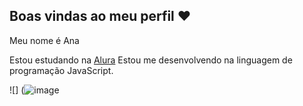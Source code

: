 ## Boas vindas ao meu perfil ❤️

Meu nome é Ana

Estou estudando na [Alura](https://alura.com.br)
Estou me desenvolvendo na linguagem de programação JavaScript.



![] (![image](https://github.com/ProfAnaV/ProfAnaV/assets/171870185/12b2995e-8275-40b9-9687-3de4c4daaf77)
